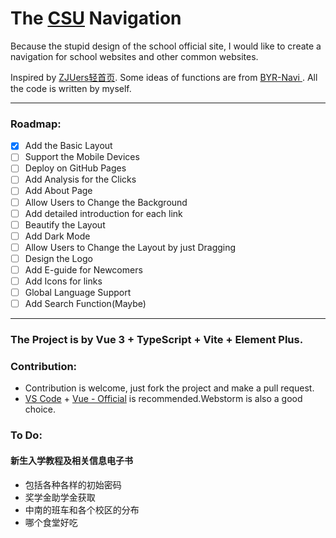 # The [CSU](https://www.csu.edu.cn/) Navigation

Because the stupid design of the school official site, I would like to create a navigation for school websites and other
common websites.

Inspired by [ZJUers轻首页](https://zjuers.com/).
Some ideas of functions are from [ BYR-Navi
](https://github.com/BYR-Navi/BYR-Navi).
All the code is written by myself.

---

### Roadmap:

- [x] Add the Basic Layout
- [ ] Support the Mobile Devices
- [ ] Deploy on GitHub Pages
- [ ] Add Analysis for the Clicks
- [ ] Add About Page
- [ ] Allow Users to Change the Background
- [ ] Add detailed introduction for each link
- [ ] Beautify the Layout
- [ ] Add Dark Mode
- [ ] Allow Users to Change the Layout by just Dragging
- [ ] Design the Logo
- [ ] Add E-guide for Newcomers
- [ ] Add Icons for links
- [ ] Global Language Support
- [ ] Add Search Function(Maybe)

---

### The Project is by Vue 3 + TypeScript + Vite + Element Plus.

### Contribution:

- Contribution is welcome, just fork the project and make a pull request.
- [VS Code](https://code.visualstudio.com/) + [Vue - Official](https://marketplace.visualstudio.com/items?itemName=Vue.volar)
  is recommended.Webstorm is also a good choice.

### To Do:
#### 新生入学教程及相关信息电子书

- 包括各种各样的初始密码
- 奖学金助学金获取
- 中南的班车和各个校区的分布
- 哪个食堂好吃